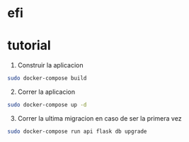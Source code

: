 # efi

# tutorial
1. Construir la aplicacion
```bash
sudo docker-compose build
```

2. Correr la aplicacion
```bash
sudo docker-compose up -d
```

3. Correr la ultima migracion en caso de ser la primera vez
```bash
sudo docker-compose run api flask db upgrade
```
